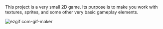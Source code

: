 This project is a very small 2D game.
Its purpose is to make you work with textures, sprites,
and some other very basic gameplay elements.



![ezgif com-gif-maker](https://github.com/lmorelli333/42_course/assets/118579575/09929268-2da6-4146-94f8-56ff3264cfa6)
